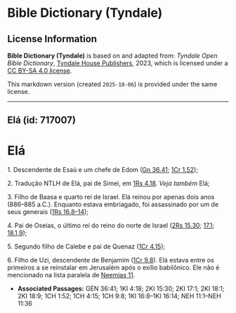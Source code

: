 # Bible Dictionary (Tyndale)

## License Information

**Bible Dictionary (Tyndale)** is based on and adapted from: _Tyndale Open Bible Dictionary_, [Tyndale House Publishers](https://tyndaleopenresources.com/), 2023, which is licensed under a [CC BY-SA 4.0 license](https://creativecommons.org/licenses/by-sa/4.0/legalcode.en).

This markdown version (created `2025-10-06`) is provided under the same license.



--------------------------------

## Elá (id: 717007)

Elá
===

1\. Descendente de Esaú e um chefe de Edom ([Gn 36\.41](https://ref.ly/Gen36:41); [1Cr 1\.52](https://ref.ly/1Chr1:52));

2\. Tradução NTLH de Elá, pai de Simei, em [1Rs 4\.18](https://ref.ly/1Kgs4:18). *Veja também* Elá;

3\. Filho de Baasa e quarto rei de Israel. Elá reinou por apenas dois anos (886–885 a.C.). Enquanto estava embriagado, foi assassinado por um de seus generais ([1Rs 16\.8–14](https://ref.ly/1Kgs16:8-1Kgs16:14));

4\. Pai de Oseias, o último rei do reino do norte de Israel ([2Rs 15\.30](https://ref.ly/2Kgs15:30); [17\.1](https://ref.ly/2Kgs17:1); [18\.1,9](https://ref.ly/2Kgs18:1,2Kgs18:9));

5\. Segundo filho de Calebe e pai de Quenaz ([1Cr 4\.15](https://ref.ly/1Chr4:15));

6\. Filho de Uzi, descendente de Benjamim ([1Cr 9\.8](https://ref.ly/1Chr9:8)). Elá estava entre os primeiros a se reinstalar em Jerusalém após o exílio babilônico. Ele não é mencionado na lista paralela de [Neemias 11](https://ref.ly/Neh11:1-Neh11:36).

* **Associated Passages:** GEN 36:41; 1KI 4:18; 2KI 15:30; 2KI 17:1; 2KI 18:1; 2KI 18:9; 1CH 1:52; 1CH 4:15; 1CH 9:8; 1KI 16:8–1KI 16:14; NEH 11:1–NEH 11:36

